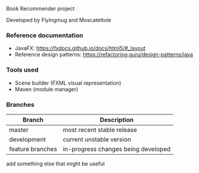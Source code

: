 Book Recommender project

Developed by Flyingmug and Moscatettole

<h3>Reference documentation</h3>

- JavaFX: https://fxdocs.github.io/docs/html5/#_layout
- Reference design patterns: https://refactoring.guru/design-patterns/java

<h3>Tools used</h3>

- Scene builder (FXML visual representation)
- Maven (module manager)

<h3>Branches</h3>

| Branch | Description |
| ----------- | ----------- |
| master | most recent stable release |
| development | current unstable version |
| feature branches | in-progress changes being developed |

add something else that might be useful
